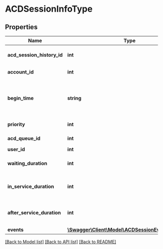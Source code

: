 # ACDSessionInfoType

## Properties
Name | Type | Description | Notes
------------ | ------------- | ------------- | -------------
**acd_session_history_id** | **int** | The ACD session history ID. | 
**account_id** | **int** | The account ID. | 
**begin_time** | **string** | The UTC start date in format YYYY-MM-DD HH:mm:SS | 
**priority** | **int** | The request priority. | 
**acd_queue_id** | **int** | The ACD queue ID. | [optional] 
**user_id** | **int** | The user ID. | [optional] 
**waiting_duration** | **int** | The waiting duration in seconds. | [optional] 
**in_service_duration** | **int** | The conversation duration in seconds. | [optional] 
**after_service_duration** | **int** | The after service duration in seconds. | [optional] 
**events** | [**\Swagger\Client\Model\ACDSessionEventInfoType[]**](ACDSessionEventInfoType.md) |  | [optional] 

[[Back to Model list]](../README.md#documentation-for-models) [[Back to API list]](../README.md#documentation-for-api-endpoints) [[Back to README]](../README.md)


